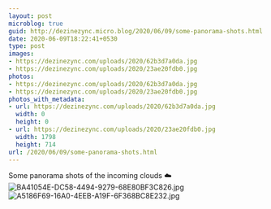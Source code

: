 ```yaml
---
layout: post
microblog: true
guid: http://dezinezync.micro.blog/2020/06/09/some-panorama-shots.html
date: 2020-06-09T18:22:41+0530
type: post
images:
- https://dezinezync.com/uploads/2020/62b3d7a0da.jpg
- https://dezinezync.com/uploads/2020/23ae20fdb0.jpg
photos:
- https://dezinezync.com/uploads/2020/62b3d7a0da.jpg
- https://dezinezync.com/uploads/2020/23ae20fdb0.jpg
photos_with_metadata:
- url: https://dezinezync.com/uploads/2020/62b3d7a0da.jpg
  width: 0
  height: 0
- url: https://dezinezync.com/uploads/2020/23ae20fdb0.jpg
  width: 1798
  height: 714
url: /2020/06/09/some-panorama-shots.html
---
```

Some panorama shots of the incoming clouds ☁️ 
![BA41054E-DC58-4494-9279-68E80BF3C826.jpg](https://dezinezync.com/uploads/2020/62b3d7a0da.jpg)
![A5186F69-16A0-4EEB-A19F-6F368BC8E232.jpg](https://dezinezync.com/uploads/2020/23ae20fdb0.jpg)
